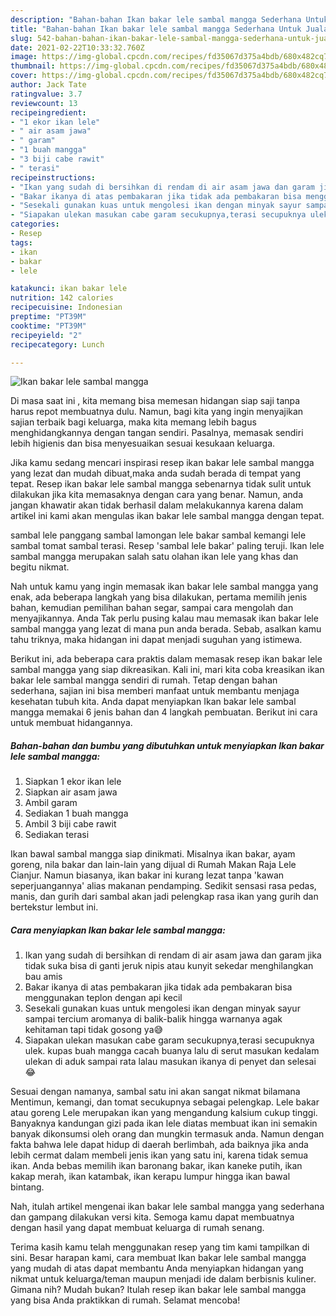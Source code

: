```yaml
---
description: "Bahan-bahan Ikan bakar lele sambal mangga Sederhana Untuk Jualan"
title: "Bahan-bahan Ikan bakar lele sambal mangga Sederhana Untuk Jualan"
slug: 542-bahan-bahan-ikan-bakar-lele-sambal-mangga-sederhana-untuk-jualan
date: 2021-02-22T10:33:32.760Z
image: https://img-global.cpcdn.com/recipes/fd35067d375a4bdb/680x482cq70/ikan-bakar-lele-sambal-mangga-foto-resep-utama.jpg
thumbnail: https://img-global.cpcdn.com/recipes/fd35067d375a4bdb/680x482cq70/ikan-bakar-lele-sambal-mangga-foto-resep-utama.jpg
cover: https://img-global.cpcdn.com/recipes/fd35067d375a4bdb/680x482cq70/ikan-bakar-lele-sambal-mangga-foto-resep-utama.jpg
author: Jack Tate
ratingvalue: 3.7
reviewcount: 13
recipeingredient:
- "1 ekor ikan lele"
- " air asam jawa"
- " garam"
- "1 buah mangga"
- "3 biji cabe rawit"
- " terasi"
recipeinstructions:
- "Ikan yang sudah di bersihkan di rendam di air asam jawa dan garam jika tidak suka bisa di ganti jeruk nipis atau kunyit sekedar menghilangkan bau amis"
- "Bakar ikanya di atas pembakaran jika tidak ada pembakaran bisa menggunakan teplon dengan api kecil"
- "Sesekali gunakan kuas untuk mengolesi ikan dengan minyak sayur sampai tercium aromanya di balik-balik hingga warnanya agak kehitaman tapi tidak gosong ya😅"
- "Siapakan ulekan masukan cabe garam secukupnya,terasi secupuknya ulek. kupas buah mangga cacah buanya lalu di serut masukan kedalam ulekan di aduk sampai rata lalau masukan ikanya di penyet dan selesai😂"
categories:
- Resep
tags:
- ikan
- bakar
- lele

katakunci: ikan bakar lele 
nutrition: 142 calories
recipecuisine: Indonesian
preptime: "PT39M"
cooktime: "PT39M"
recipeyield: "2"
recipecategory: Lunch

---
```



![Ikan bakar lele sambal mangga](https://img-global.cpcdn.com/recipes/fd35067d375a4bdb/680x482cq70/ikan-bakar-lele-sambal-mangga-foto-resep-utama.jpg)

Di masa  saat ini , kita memang bisa memesan hidangan siap saji tanpa harus repot membuatnya dulu. Namun, bagi kita yang ingin menyajikan sajian terbaik bagi keluarga, maka kita memang lebih bagus menghidangkannya dengan tangan sendiri. Pasalnya, memasak sendiri lebih higienis dan bisa menyesuaikan sesuai kesukaan keluarga.

Jika kamu sedang mencari inspirasi resep ikan bakar lele sambal mangga yang lezat dan mudah dibuat,maka anda sudah berada di tempat yang tepat. Resep ikan bakar lele sambal mangga  sebenarnya tidak sulit untuk dilakukan jika kita memasaknya dengan cara yang benar. Namun, anda jangan khawatir akan tidak berhasil dalam melakukannya 
karena dalam artikel ini kami akan mengulas ikan bakar lele sambal mangga dengan tepat.  

sambal lele panggang sambal lamongan lele bakar sambal kemangi lele sambal tomat sambal terasi. Resep &#39;sambal lele bakar&#39; paling teruji. Ikan lele sambal mangga merupakan salah satu olahan ikan lele yang khas dan begitu nikmat.

Nah untuk kamu yang ingin memasak ikan bakar lele sambal mangga yang enak, ada beberapa langkah yang bisa dilakukan, pertama memilih jenis bahan, kemudian pemilihan bahan segar, sampai cara mengolah dan menyajikannya. Anda Tak perlu pusing kalau mau memasak ikan bakar lele sambal mangga yang lezat di mana pun anda berada. Sebab, asalkan kamu  tahu triknya, maka hidangan ini dapat menjadi suguhan yang istimewa.

Berikut ini, ada beberapa cara praktis  dalam memasak resep ikan bakar lele sambal mangga yang siap dikreasikan. Kali ini, mari kita coba kreasikan ikan bakar lele sambal mangga sendiri di rumah. Tetap dengan bahan sederhana, sajian ini bisa memberi manfaat untuk membantu menjaga kesehatan tubuh kita. Anda dapat menyiapkan Ikan bakar lele sambal mangga memakai 6 jenis bahan dan 4 langkah pembuatan. Berikut ini cara untuk membuat hidangannya.

<!--inarticleads1-->

##### Bahan-bahan dan bumbu yang dibutuhkan untuk menyiapkan Ikan bakar lele sambal mangga:

1. Siapkan 1 ekor ikan lele
1. Siapkan  air asam jawa
1. Ambil  garam
1. Sediakan 1 buah mangga
1. Ambil 3 biji cabe rawit
1. Sediakan  terasi


Ikan bawal sambal mangga siap dinikmati. Misalnya ikan bakar, ayam goreng, nila bakar dan lain-lain yang dijual di Rumah Makan Raja Lele Cianjur. Namun biasanya, ikan bakar ini kurang lezat tanpa &#39;kawan seperjuangannya&#39; alias makanan pendamping. Sedikit sensasi rasa pedas, manis, dan gurih dari sambal akan jadi pelengkap rasa ikan yang gurih dan bertekstur lembut ini. 

<!--inarticleads2-->

##### Cara menyiapkan Ikan bakar lele sambal mangga:

1. Ikan yang sudah di bersihkan di rendam di air asam jawa dan garam jika tidak suka bisa di ganti jeruk nipis atau kunyit sekedar menghilangkan bau amis
1. Bakar ikanya di atas pembakaran jika tidak ada pembakaran bisa menggunakan teplon dengan api kecil
1. Sesekali gunakan kuas untuk mengolesi ikan dengan minyak sayur sampai tercium aromanya di balik-balik hingga warnanya agak kehitaman tapi tidak gosong ya😅
1. Siapakan ulekan masukan cabe garam secukupnya,terasi secupuknya ulek. kupas buah mangga cacah buanya lalu di serut masukan kedalam ulekan di aduk sampai rata lalau masukan ikanya di penyet dan selesai😂


Sesuai dengan namanya, sambal satu ini akan sangat nikmat bilamana Mentimun, kemangi, dan tomat secukupnya sebagai pelengkap. Lele bakar atau goreng Lele merupakan ikan yang mengandung kalsium cukup tinggi. Banyaknya kandungan gizi pada ikan lele diatas membuat ikan ini semakin banyak dikonsumsi oleh orang dan mungkin termasuk anda. Namun dengan fakta bahwa lele dapat hidup di daerah berlimbah, ada baiknya jika anda lebih cermat dalam membeli jenis ikan yang satu ini, karena tidak semua ikan. Anda bebas memilih ikan baronang bakar, ikan kaneke putih, ikan kakap merah, ikan katambak, ikan kerapu lumpur hingga ikan bawal bintang. 

Nah, itulah artikel mengenai  ikan bakar lele sambal mangga  yang sederhana dan gampang dilakukan versi kita. Semoga kamu dapat membuatnya dengan hasil yang dapat membuat keluarga di rumah senang. 

Terima kasih kamu telah menggunakan resep yang tim kami tampilkan di sini. Besar harapan kami, cara membuat  Ikan bakar lele sambal mangga yang mudah di atas dapat membantu Anda menyiapkan hidangan yang nikmat untuk keluarga/teman maupun menjadi ide dalam berbisnis kuliner. Gimana nih? Mudah bukan? Itulah resep ikan bakar lele sambal mangga yang bisa Anda praktikkan di rumah. Selamat mencoba!


